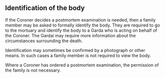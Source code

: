 ##  Identification of the body

If the Coroner decides a postmortem examination is needed, then a family
member may be asked to formally identify the body. They are required to go to
the mortuary and identify the body to a Garda who is acting on behalf of the
Coroner. The Gardaí may require more information about the circumstances
surrounding the death.

Identification may sometimes be confirmed by a photograph or other means. In
such cases a family member is not required to view the body.

Where a Coroner has ordered a postmortem examination, the permission of the
family is not necessary.
